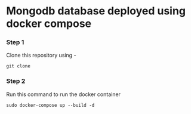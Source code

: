 # Mongodb database deployed using docker compose

### Step 1

Clone this repository using -

```
git clone 
```

### Step 2

Run this command to run the docker container

```
sudo docker-compose up --build -d
```
